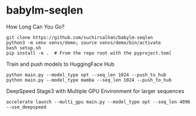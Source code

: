 # babylm-seqlen
How Long Can You Go? 

```
git clone https://github.com/suchirsalhan/babylm-seqlen
python3 -m venv venvs/demo; source venvs/demo/bin/activate
bash setup.sh
pip install -e .  # From the repo root with the pyproject.toml
```

Train and push models to HuggingFace Hub
```
python main.py --model_type opt --seq_len 1024 --push_to_hub
python main.py --model_type mamba --seq_len 1024 --push_to_hub
```

DeepSpeed Stage3 with Multiple GPU Environment for larger sequences 
```
accelerate launch --multi_gpu main.py --model_type opt --seq_len 4096 --use_deepspeed
```
